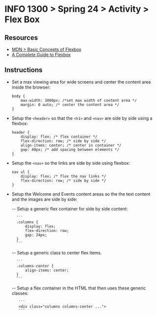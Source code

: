 # INFO 1300 > Spring 24 > Activity > Flex Box

## Resources

- [MDN > Basic Concepts of Flexbox](https://developer.mozilla.org/en-US/docs/Web/CSS/CSS_Flexible_Box_Layout/Basic_Concepts_of_Flexbox)
- [A Complete Guide to Flexbox](https://css-tricks.com/snippets/css/a-guide-to-flexbox/)

## Instructions

- Set a max viewing area for wide screens and center the content area inside the browser:

    ```
    body {
        max-width: 1000px; /*set max width of content area */
        margin: 0 auto; /* center the content area */
    }
    ```

- Setup the `<header>` so that the `<h1>` and `<nav>` are side by side using a flexbox:

    ```
    header {
        display: flex; /* flex container */
        flex-direction: row; /* side by side */
        align-items: center; /* center in container */
        gap: 40px; /* add spacing between elements */
    }
    ```

- Setup the `<nav>` so the links are side by side using flexbox:

    ```
    nav ul {
        display: flex; /* flex the nav links */
        flex-direction: row; /* side by side */
    }
    ```

- Setup the Welcome and Events content areas so the the text content and the images are side by side:

    --  Setup a generic flex container for side by side content:

        ```
        .columns {
            display: flex;
            flex-direction: row;
            gap: 24px;
        }
        ```

    -- Setup a generic class to center flex items.

        ```
        .columns-center {
            align-items: center;
        }
        ```

    -- Setup a flex container in the HTML that then uses these generic classes:

         ```
         <div class="columns columns-center ...">
         ```
